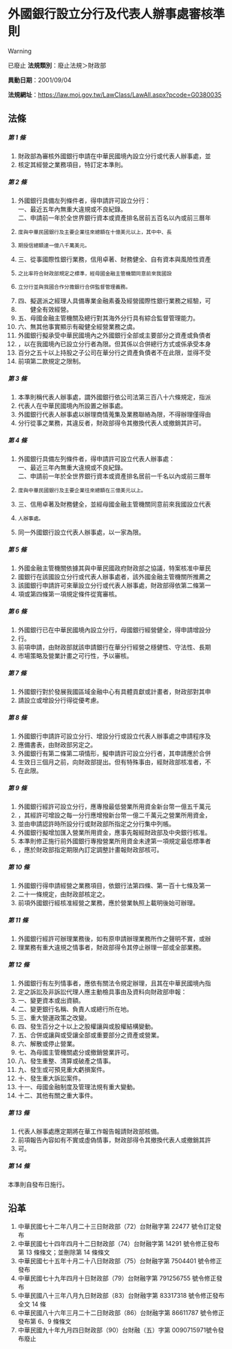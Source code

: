 # 外國銀行設立分行及代表人辦事處審核準則


> [!WARNING]
> 已廢止
**法規類別**：廢止法規＞財政部

**異動日期**：2001/09/04  

**法規網址**：https://law.moj.gov.tw/LawClass/LawAll.aspx?pcode=G0380035



## 法條
##### 第 1 條
1. 財政部為審核外國銀行申請在中華民國境內設立分行或代表人辦事處，並
1. 核定其經營之業務項目，特訂定本準則。

##### 第 2 條
1. 外國銀行具備左列條件者，得申請許可設立分行：  
一、最近五年內無重大違規或不良紀錄。  
二、申請前一年於全世界銀行資本或資產排名居前五百名以內或前三曆年
1.     度與中華民國銀行及主要企業往來總額在十億美元以上，其中中、長
1.     期授信總額達一億八千萬美元。
1. 三、從事國際性銀行業務，信用卓著、財務健全、自有資本與風險性資產
1.     之比率符合財政部規定之標準，經母國金融主管機關同意前來我國設
1.     立分行並與我國合作分擔銀行合併監督管理義務。
1. 四、擬選派之經理人具備專業金融素養及經營國際性銀行業務之經驗，可
1. 　　健全有效經營。
1. 五、母國金融主管機關及總行對其海外分行具有綜合監督管理能力。
1. 六、無其他事實顯示有礙健全經營業務之虞。
1. 外國銀行擬承受中華民國境內之外國銀行全部或主要部分之資產或負債者
1. ，以在我國境內已設立分行者為限。但其係以合併總行方式或係承受本身
1. 百分之五十以上持股之子公司在華分行之資產負債者不在此限，並得不受
1. 前項第二款規定之限制。

##### 第 3 條
1. 本準則稱代表人辦事處，謂外國銀行依公司法第三百八十六條規定，指派
1. 代表人在中華民國境內所設置之辦事處。
1. 外國銀行代表人辦事處以辦理商情蒐集及業務聯絡為限，不得辦理僅得由
1. 分行從事之業務，其違反者，財政部得令其撤換代表人或撤銷其許可。

##### 第 4 條
1. 外國銀行具備左列條件者，得申請許可設立代表人辦事處：  
一、最近三年內無重大違規或不良紀錄。  
二、申請前一年於全世界銀行資本或資產排名居前一千名以內或前三曆年
1.     度與中華民國銀行及主要企業往來總額在三億美元以上。
1. 三、信用卓著及財務健全，並經母國金融主管機關同意前來我國設立代表
1.     人辦事處。
1. 同一外國銀行設立代表人辦事處，以一家為限。

##### 第 5 條
1. 外國金融主管機關依據其與中華民國政府財政部之協議，特案核准中華民
1. 國銀行在該國設立分行或代表人辦事處者，該外國金融主管機關所推薦之
1. 該國銀行申請許可來華設立分行或代表人辦事處，財政部得依第二條第一
1. 項或第四條第一項規定條件從寬審核。

##### 第 6 條
1. 外國銀行已在中華民國境內設立分行，母國銀行經營健全，得申請增設分
1. 行。
1. 前項申請，由財政部就該申請銀行在華分行經營之穩健性、守法性、長期
1. 市場策略及營業計畫之可行性，予以審核。

##### 第 7 條
1. 外國銀行對於發展我國區域金融中心有具體貢獻或計畫者，財政部對其申
1. 請設立或增設分行得從優考慮。

##### 第 8 條
1. 外國銀行申請許可設立分行、增設分行或設立代表人辦事處之申請程序及
1. 應備書表，由財政部另定之。
1. 外國銀行有第二條第二項情形，擬申請許可設立分行者，其申請應於合併
1. 生效日三個月之前，向財政部提出。但有特殊事由，經財政部核准者，不
1. 在此限。

##### 第 9 條
1. 外國銀行經許可設立分行，應專撥最低營業所用資金新台幣一億五千萬元
1. ，其經許可增設之每一分行應增撥新台幣一億二千萬元之營業所用資金，
1. 並由申請認許時所設分行或財政部所指定之分行集中列帳。
1. 外國銀行擬增加匯入營業所用資金，應事先報經財政部及中央銀行核准。
1. 本準則修正施行前外國銀行專撥營業所用資金未達第一項規定最低標準者
1. ，應於財政部指定期限內訂定調整計畫報財政部核可。

##### 第 10 條
1. 外國銀行得申請經營之業務項目，依銀行法第四條、第一百十七條及第一
1. 二十一條規定，由財政部核定之。
1. 前項外國銀行經核准經營之業務，應於營業執照上載明後始可辦理。

##### 第 11 條
1. 外國銀行經許可辦理業務後，如有原申請辦理業務所作之聲明不實，或辦
1. 理業務有重大違規之情事者，財政部得令其停止辦理一部或全部業務。

##### 第 12 條
1. 外國銀行有左列情事者，應依有關法令規定辦理，且其在中華民國境內指
1. 定之訴訟及非訴訟代理人應主動檢具事由及資料向財政部申報：        
1. 一、變更資本或出資額。                                          
1. 二、變更銀行名稱、負責人或總行所在地。                          
1. 三、重大營運政策之改變。                                        
1. 四、發生百分之十以上之股權讓與或股權結構變動。                  
1. 五、合併或讓與或受讓全部或重要部分之資產或營業。                
1. 六、解散或停止營業。                                            
1. 七、為母國主管機關處分或撤銷營業許可。                          
1. 八、發生重整、清算或破產之情事。                                
1. 九、發生或可預見重大虧損案件。                                  
1. 十、發生重大訴訟案件。                                        
1. 十一、母國金融制度及管理法規有重大變動。                        
1. 十二、其他有關之重大事件。

##### 第 13 條
1. 代表人辦事處應定期將在華工作報告報請財政部核備。
1. 前項報告內容如有不實或虛偽情事，財政部得令其撤換代表人或撤銷其許
1. 可。

##### 第 14 條
本準則自發布日施行。

## 沿革
1. 中華民國七十二年八月二十三日財政部（72）台財融字第 22477 號令訂定發布
1. 中華民國七十四年四月十二日財政部（74）台財融字第 14291 號令修正發布第 13 條條文；並刪除第 14 條條文
1. 中華民國七十五年十月二十八日財政部（75）台財融字第 7504401  號令修正發布
1. 中華民國七十九年四月十日財政部（79）台財融字第 791256755  號令修正發布
1. 中華民國八十三年八月九日財政部（83）台財融字第 83317318 號令修正發布全文 14 條
1. 中華民國八十六年三月二十二日財政部（86）台財融字第 86611787 號令修正發布第 6、9 條條文
1. 中華民國九十年九月四日財政部（90）台財融（五）字第 0090715971號令發布廢止

